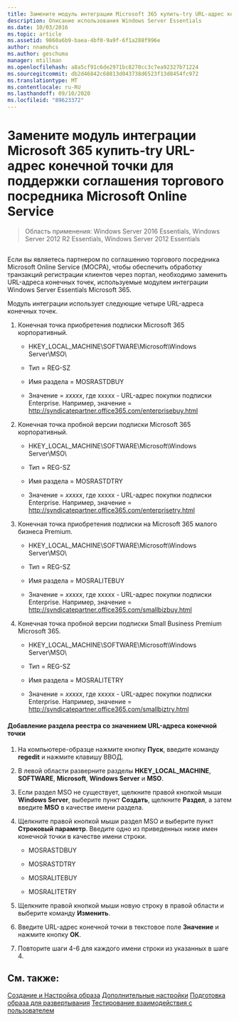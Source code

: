 ```yaml
---
title: Замените модуль интеграции Microsoft 365 купить-try URL-адрес конечной точки для поддержки соглашения торгового посредника Microsoft Online Service
description: Описание использования Windows Server Essentials
ms.date: 10/03/2016
ms.topic: article
ms.assetid: 9860a6b9-baea-4bf0-9a9f-6f1a288f996e
author: nnamuhcs
ms.author: geschuma
manager: mtillman
ms.openlocfilehash: a8a5cf91c6de2971bc8270cc3c7ea92327b71224
ms.sourcegitcommit: db2d46842c68813d043738d6523f13d8454fc972
ms.translationtype: MT
ms.contentlocale: ru-RU
ms.lasthandoff: 09/10/2020
ms.locfileid: "89623372"
---
```

# <a name="replace-microsoft-365-integration-module-buy-try-endpoint-url-in-support-of-microsoft-online-service-reseller-agreement"></a>Замените модуль интеграции Microsoft 365 купить-try URL-адрес конечной точки для поддержки соглашения торгового посредника Microsoft Online Service

>Область применения: Windows Server 2016 Essentials, Windows Server 2012 R2 Essentials, Windows Server 2012 Essentials

##  <a name="BKMK_O365"></a>
 Если вы являетесь партнером по соглашению торгового посредника Microsoft Online Service (МОСРА), чтобы обеспечить обработку транзакций регистрации клиентов через портал, необходимо заменить URL-адреса конечных точек, используемые модулем интеграции Windows Server Essentials Microsoft 365.

 Модуль интеграции использует следующие четыре URL-адреса конечных точек.

1.  Конечная точка приобретения подписки Microsoft 365 корпоративный.

    -   HKEY_LOCAL_MACHINE\SOFTWARE\Microsoft\Windows Server\MSO\

    -   Тип = REG-SZ

    -   Имя раздела = MOSRASTDBUY

    -   Значение = *xxxxx*, где xxxxx - URL-адрес покупки подписки Enterprise. Например, значение = http://syndicatepartner.office365.com/enterprisebuy.html

2.  Конечная точка пробной версии подписки Microsoft 365 корпоративный.

    -   HKEY_LOCAL_MACHINE\SOFTWARE\Microsoft\Windows Server\MSO\

    -   Тип = REG-SZ

    -   Имя раздела = MOSRASTDTRY

    -   Значение = *xxxxx*, где xxxxx - URL-адрес покупки подписки Enterprise. Например, значение = http://syndicatepartner.office365.com/enterprisetry.html

3.  Конечная точка приобретения подписки на Microsoft 365 малого бизнеса Premium.

    -   HKEY_LOCAL_MACHINE\SOFTWARE\Microsoft\Windows Server\MSO\

    -   Тип = REG-SZ

    -   Имя раздела = MOSRALITEBUY

    -   Значение = *xxxxx*, где xxxxx - URL-адрес покупки подписки Enterprise. Например, значение = http://syndicatepartner.office365.com/smallbizbuy.html

4.  Конечная точка пробной версии подписки Small Business Premium Microsoft 365.

    -   HKEY_LOCAL_MACHINE\SOFTWARE\Microsoft\Windows Server\MSO\

    -   Тип = REG-SZ

    -   Имя раздела = MOSRALITETRY

    -   Значение = *xxxxx*, где xxxxx - URL-адрес покупки подписки Enterprise. Например, значение = http://syndicatepartner.office365.com/smallbiztry.html

#### <a name="to-add-an-endpoint-url-key-to-the-registry"></a>Добавление раздела реестра со значением URL-адреса конечной точки

1.  На компьютере-образце нажмите кнопку **Пуск**, введите команду **regedit** и нажмите клавишу ВВОД.

2.  В левой области разверните разделы **HKEY_LOCAL_MACHINE**, **SOFTWARE**, **Microsoft**, **Windows Server** и **MSO**.

3.  Если раздел MSO не существует, щелкните правой кнопкой мыши **Windows Server**, выберите пункт **Создать**, щелкните **Раздел**, а затем введите **MSO** в качестве имени раздела.

4.  Щелкните правой кнопкой мыши раздел MSO и выберите пункт **Строковый параметр**. Введите одно из приведенных ниже имен конечной точки в качестве имени строки.

    -   MOSRASTDBUY

    -   MOSRASTDTRY

    -   MOSRALITEBUY

    -   MOSRALITETRY

5.  Щелкните правой кнопкой мыши новую строку в правой области и выберите команду **Изменить**.

6.  Введите URL-адрес конечной точки в текстовое поле **Значение** и нажмите кнопку **OK**.

7.  Повторите шаги 4-6 для каждого имени строки из указанных в шаге 4.

## <a name="see-also"></a>См. также:

 [Создание и Настройка образа](Creating-and-Customizing-the-Image.md) [Дополнительные настройки](Additional-Customizations.md) [Подготовка образа для развертывания](Preparing-the-Image-for-Deployment.md) [Тестирование взаимодействия с пользователем](Testing-the-Customer-Experience.md)


